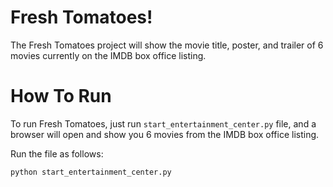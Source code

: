 # Fresh Tomatoes!
The Fresh Tomatoes project will show the movie title, poster, and trailer of 6 movies currently on the IMDB box office listing.

# How To Run
To run Fresh Tomatoes, just run `start_entertainment_center.py` file, and a browser will open and show you 6 movies from the IMDB box office listing.

Run the file as follows:

```bash
python start_entertainment_center.py
```